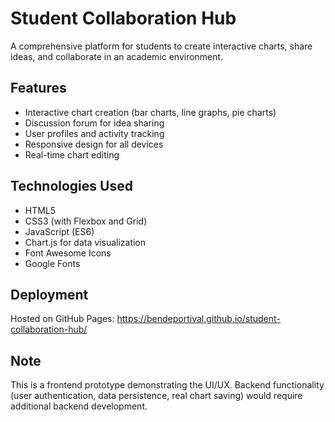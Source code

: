 # Student Collaboration Hub

A comprehensive platform for students to create interactive charts, share ideas, and collaborate in an academic environment.

## Features
- Interactive chart creation (bar charts, line graphs, pie charts)
- Discussion forum for idea sharing
- User profiles and activity tracking
- Responsive design for all devices
- Real-time chart editing

## Technologies Used
- HTML5
- CSS3 (with Flexbox and Grid)
- JavaScript (ES6)
- Chart.js for data visualization
- Font Awesome Icons
- Google Fonts

## Deployment
Hosted on GitHub Pages: https://bendeportival.github.io/student-collaboration-hub/

## Note
This is a frontend prototype demonstrating the UI/UX. Backend functionality (user authentication, data persistence, real chart saving) would require additional backend development.